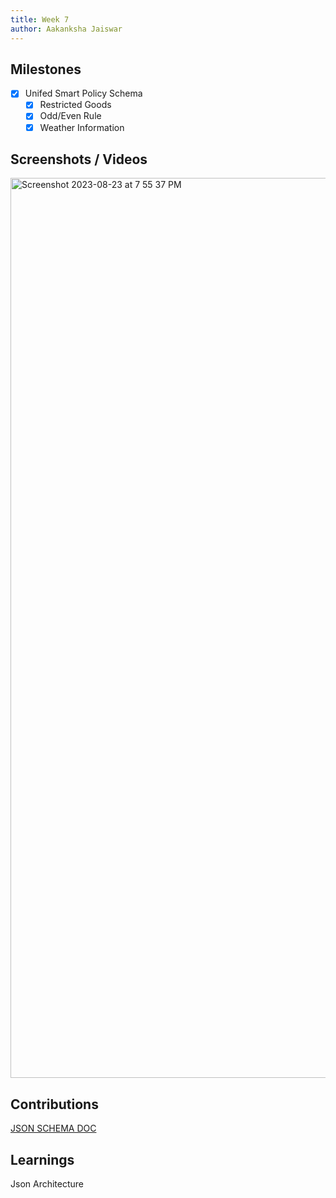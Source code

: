 ```yaml
---
title: Week 7
author: Aakanksha Jaiswar
---
```


## Milestones
- [x] Unifed Smart Policy Schema
  - [x] Restricted Goods
  - [x] Odd/Even Rule
  - [x] Weather Information

## Screenshots / Videos 
<img width="1440" alt="Screenshot 2023-08-23 at 7 55 37 PM" src="https://github.com/aakanksha1801/c4gt-milestones/assets/84894401/c9eb6c52-a6b4-468e-81cf-262071e4cd5a">

## Contributions
[JSON SCHEMA DOC](https://docs.google.com/document/d/142uKGhj3buM0ypDwOLhMCBdtrDSAMsU66-qgXJqqRUA/edit?usp=sharing)
## Learnings
Json Architecture

